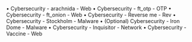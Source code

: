 • Cybersecurity - arachnida - Web
• Cybersecurity - ft_otp - OTP
• Cybersecurity - ft_onion - Web
• Cybersecurity - Reverse me - Rev
• Cybersecurity - Stockholm - Malware
• (Optional) Cybersecurity - Iron Dome - Malware
• Cybersecurity - Inquisitor - Network
• Cybersecurity - Vaccine - Web
